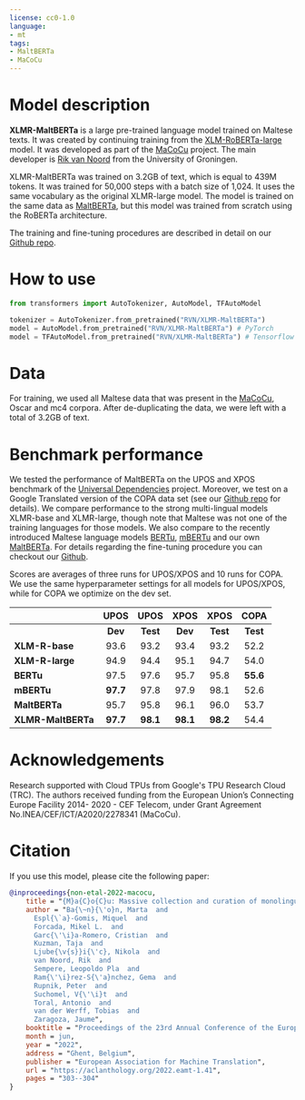 ```yaml
---
license: cc0-1.0
language:
- mt
tags:
- MaltBERTa
- MaCoCu
---
```


# Model description

**XLMR-MaltBERTa** is a large pre-trained language model trained on Maltese texts. It was created by continuing training from the [XLM-RoBERTa-large](https://huggingface.co/xlm-roberta-large) model. It was developed as part of the [MaCoCu](https://macocu.eu/) project. The main developer is [Rik van Noord](https://www.rikvannoord.nl/) from the University of Groningen.

XLMR-MaltBERTa was trained on 3.2GB of text, which is equal to 439M tokens. It was trained for 50,000 steps with a batch size of 1,024. It uses the same vocabulary as the original XLMR-large model. The model is trained on the same data as [MaltBERTa](https://huggingface.co/RVN/MaltBERTa), but this model was trained from scratch using the RoBERTa architecture.

The training and fine-tuning procedures are described in detail on our [Github repo](https://github.com/macocu/LanguageModels).

# How to use

```python
from transformers import AutoTokenizer, AutoModel, TFAutoModel

tokenizer = AutoTokenizer.from_pretrained("RVN/XLMR-MaltBERTa")
model = AutoModel.from_pretrained("RVN/XLMR-MaltBERTa") # PyTorch
model = TFAutoModel.from_pretrained("RVN/XLMR-MaltBERTa") # Tensorflow
```

# Data

For training, we used all Maltese data that was present in the [MaCoCu](https://macocu.eu/), Oscar and mc4 corpora. After de-duplicating the data, we were left with a total of 3.2GB of text.

# Benchmark performance

We tested the performance of MaltBERTa on the UPOS and XPOS benchmark of the [Universal Dependencies](https://universaldependencies.org/) project. Moreover, we test on a Google Translated version of the COPA data set (see our [Github repo](https://github.com/RikVN/COPA) for details). We compare performance to the strong multi-lingual models XLMR-base and XLMR-large, though note that Maltese was not one of the training languages for those models. We also compare to the recently introduced Maltese language models [BERTu](https://huggingface.co/MLRS/BERTu), [mBERTu](https://huggingface.co/MLRS/mBERTu) and our own [MaltBERTa](https://huggingface.co/RVN/MaltBERTa). For details regarding the fine-tuning procedure you can checkout our [Github](https://github.com/macocu/LanguageModels).

Scores are averages of three runs for UPOS/XPOS and 10 runs for COPA. We use the same hyperparameter settings for all models for UPOS/XPOS, while for COPA we optimize on the dev set.

|                 | **UPOS** | **UPOS** | **XPOS** | **XPOS** | **COPA** |
|-----------------|:--------:|:--------:|:--------:|:--------:| :--------:|
|                 |  **Dev** | **Test** |  **Dev** | **Test** | **Test** |
| **XLM-R-base**  |   93.6   |   93.2   |   93.4   |   93.2   |  52.2 |
| **XLM-R-large** |   94.9   |   94.4   |   95.1   |   94.7   |  54.0 |
| **BERTu**       |   97.5   |   97.6   |   95.7   |   95.8   |  **55.6** |
| **mBERTu**      |   **97.7**   |   97.8   |   97.9   |   98.1 |  52.6  |
| **MaltBERTa**   |   95.7   |   95.8   |   96.1   |   96.0   | 53.7 |
| **XLMR-MaltBERTa**   |   **97.7**   |   **98.1**  |   **98.1**  |   **98.2**   | 54.4 | 

# Acknowledgements

Research supported with Cloud TPUs from Google's TPU Research Cloud (TRC). The authors received funding from the European Union’s Connecting Europe Facility 2014-
2020 - CEF Telecom, under Grant Agreement No.INEA/CEF/ICT/A2020/2278341 (MaCoCu).

# Citation

If you use this model, please cite the following paper:

```bibtex
@inproceedings{non-etal-2022-macocu,
    title = "{M}a{C}o{C}u: Massive collection and curation of monolingual and bilingual data: focus on under-resourced languages",
    author = "Ba{\~n}{\'o}n, Marta  and
      Espl{\`a}-Gomis, Miquel  and
      Forcada, Mikel L.  and
      Garc{\'\i}a-Romero, Cristian  and
      Kuzman, Taja  and
      Ljube{\v{s}}i{\'c}, Nikola  and
      van Noord, Rik  and
      Sempere, Leopoldo Pla  and
      Ram{\'\i}rez-S{\'a}nchez, Gema  and
      Rupnik, Peter  and
      Suchomel, V{\'\i}t  and
      Toral, Antonio  and
      van der Werff, Tobias  and
      Zaragoza, Jaume",
    booktitle = "Proceedings of the 23rd Annual Conference of the European Association for Machine Translation",
    month = jun,
    year = "2022",
    address = "Ghent, Belgium",
    publisher = "European Association for Machine Translation",
    url = "https://aclanthology.org/2022.eamt-1.41",
    pages = "303--304"
}
```